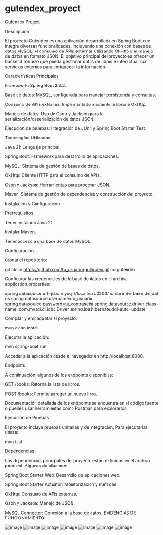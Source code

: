 # gutendex_proyect
Gutendex Project

Descripción

El proyecto Gutendex es una aplicación desarrollada en Spring Boot que integra diversas funcionalidades, incluyendo una conexión con bases de datos MySQL, el consumo de APIs externas utilizando OkHttp y el manejo de datos en formato JSON. El objetivo principal del proyecto es ofrecer un backend robusto que pueda gestionar datos de libros e interactuar con servicios externos para enriquecer la información.

Características Principales

Framework: Spring Boot 3.3.2.

Base de datos: MySQL, configurada para manejar persistencia y consultas.

Consumo de APIs externas: Implementado mediante la librería OkHttp.

Manejo de datos: Uso de Gson y Jackson para la serialización/deserialización de datos JSON.

Ejecución de pruebas: Integración de JUnit y Spring Boot Starter Test.

Tecnologías Utilizadas

Java 21: Lenguaje principal.

Spring Boot: Framework para desarrollo de aplicaciones.

MySQL: Sistema de gestión de bases de datos.

OkHttp: Cliente HTTP para el consumo de APIs.

Gson y Jackson: Herramientas para procesar JSON.

Maven: Sistema de gestión de dependencias y construcción del proyecto.

Instalación y Configuración

Prerrequisitos

Tener instalado Java 21.

Instalar Maven.

Tener acceso a una base de datos MySQL.

Configuración

Clonar el repositorio:

git clone https://github.com/tu_usuario/gutendex.git
cd gutendex

Configurar las credenciales de la base de datos en el archivo application.properties:

spring.datasource.url=jdbc:mysql://localhost:3306/nombre_de_base_de_datos
spring.datasource.username=tu_usuario
spring.datasource.password=tu_contraseña
spring.datasource.driver-class-name=com.mysql.cj.jdbc.Driver
spring.jpa.hibernate.ddl-auto=update

Compilar y empaquetar el proyecto:

mvn clean install

Ejecutar la aplicación:

mvn spring-boot:run

Acceder a la aplicación desde el navegador en http://localhost:8080.

Endpoints

A continuación, algunos de los endpoints disponibles:

GET /books: Retorna la lista de libros.

POST /books: Permite agregar un nuevo libro.

Documentación detallada de los endpoints se encuentra en el código fuente o puedes usar herramientas como Postman para explorarlos.

Ejecución de Pruebas

El proyecto incluye pruebas unitarias y de integración. Para ejecutarlas, utiliza:

mvn test

Dependencias

Las dependencias principales del proyecto están definidas en el archivo pom.xml. Algunas de ellas son:

Spring Boot Starter Web: Desarrollo de aplicaciones web.

Spring Boot Starter Actuator: Monitorización y métricas.

OkHttp: Consumo de APIs externas.

Gson y Jackson: Manejo de JSON.

MySQL Connector: Conexión a la base de datos.
EVIDENCIAS DE FUNCIONAMIENTO:

![image](https://github.com/user-attachments/assets/37c832b2-80d5-495a-afbf-2557047720b1)
![image](https://github.com/user-attachments/assets/6595e885-5b3d-4e47-8246-a5f82bb0d0cd)
![image](https://github.com/user-attachments/assets/83f62da8-bddb-40f7-a5f3-0eaad3e2cbd8)
![image](https://github.com/user-attachments/assets/87d2cc88-864a-4232-8080-28a0a1c25a55)
![image](https://github.com/user-attachments/assets/5603737b-0f74-4f77-9e72-aa867e2aaa34)
![image](https://github.com/user-attachments/assets/d08cca78-2d8f-4ec7-9947-959cd6fb95b9)
![image](https://github.com/user-attachments/assets/2fd43746-0b9c-4235-8ea1-b152a6c92509)







